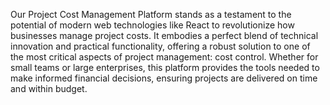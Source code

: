 Our Project Cost Management Platform stands as a testament to the potential of modern web technologies like React to revolutionize how businesses manage project costs. It embodies a perfect blend of technical innovation and practical functionality, offering a robust solution to one of the most critical aspects of project management: cost control. Whether for small teams or large enterprises, this platform provides the tools needed to make informed financial decisions, ensuring projects are delivered on time and within budget.
